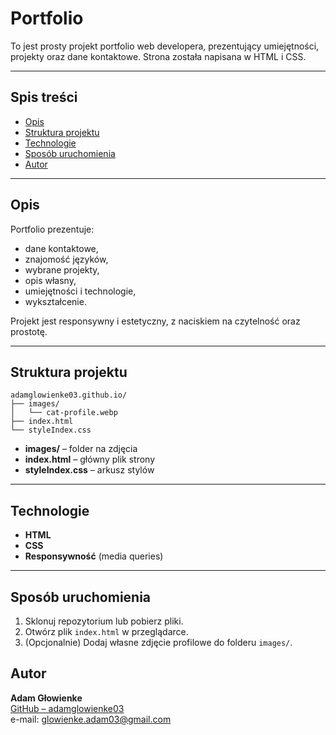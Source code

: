 # Portfolio

To jest prosty projekt portfolio web developera, prezentujący umiejętności, projekty oraz dane kontaktowe. Strona została napisana w HTML i CSS.

---

## Spis treści

- [Opis](#opis)
- [Struktura projektu](#struktura-projektu)
- [Technologie](#technologie)
- [Sposób uruchomienia](#sposób-uruchomienia)
- [Autor](#autor)

---

## Opis

Portfolio prezentuje:
- dane kontaktowe,
- znajomość języków,
- wybrane projekty,
- opis własny,
- umiejętności i technologie,
- wykształcenie.

Projekt jest responsywny i estetyczny, z naciskiem na czytelność oraz prostotę.

---

## Struktura projektu

```
adamglowienke03.github.io/
├── images/
│   └── cat-profile.webp
├── index.html
└── styleIndex.css
```

- **images/** – folder na zdjęcia
- **index.html** – główny plik strony
- **styleIndex.css** – arkusz stylów

---

## Technologie

- **HTML**
- **CSS**
- **Responsywność** (media queries)

---

## Sposób uruchomienia

1. Sklonuj repozytorium lub pobierz pliki.
2. Otwórz plik `index.html` w przeglądarce.
3. (Opcjonalnie) Dodaj własne zdjęcie profilowe do folderu `images/`.

## Autor

**Adam Głowienke**  
[GitHub – adamglowienke03](https://github.com/adamglowienke03)  
e-mail: glowienke.adam03@gmail.com